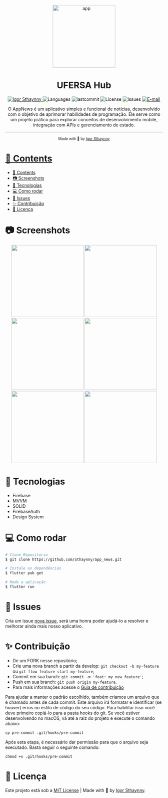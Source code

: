 <p align="center">
   <img src="https://github.com/user-attachments/assets/eb1a85c5-b298-4323-b55d-d37b915a6517" alt="app" width="200"/>
</p>

<h1 align="center">UFERSA Hub</h1>

<p align="center">
   <a href="https://www.linkedin.com/in/igor-sthaynny/">
      <img alt="Igor Sthaynny" src="https://img.shields.io/badge/-Sthaynny-5965e0?style=flat&logo=Linkedin&logoColor=white"/>
   </a>
  <img alt="Languages" src="https://img.shields.io/github/languages/count/Sthaynny/app_news?color=%235963C5" />
  <img alt="lastcommit" src="https://img.shields.io/github/last-commit/Sthaynny/app_news?color=%235761C3" />
  <img alt="License" src="https://img.shields.io/github/license/Sthaynny/app_news?color=%235E69D7" />
  <img alt="Issues" src="https://img.shields.io/github/issues/Sthaynny/app_news?color=%235965E0">
  <a href="mailto:igorsthaynny@gmail.com">
   <img alt="E-mail" src="https://img.shields.io/badge/-igorsthaynny%40gmail.com-%23525DCB" />
  </a>
</p>

<p align="center">
O AppNews é um aplicativo simples e funcional de notícias, desenvolvido com o objetivo de aprimorar habilidades de programação. Ele serve como um projeto prático para explorar conceitos de desenvolvimento mobile, integração com APIs e gerenciamento de estado.
</p>

<hr />

<div align="center">
  <sub> Made with 💖 by
    <a href="https://github.com/Sthaynny">Igor Sthaynny
  </sub>
</div>

# 📌 Contents

- [📌 Contents](#-contents)
- [:camera: Screenshots](#camera-screenshots)
- [:rocket: Tecnologias](#rocket-tecnologias)
- [:computer: Como rodar](#computer-como-rodar)
- [:bug: Issues](#bug-issues)
- [:sparkles: Contribuição](#sparkles-contribuição)
- [:page_facing_up: Licença](#page_facing_up-licença)

# :camera: Screenshots
<div align="center">
   <img src="https://github.com/user-attachments/assets/02456755-9016-48e5-b7b2-e850632732c6" width="230"/>
   <img src="https://github.com/user-attachments/assets/33803518-9d54-45cb-a8cd-8f83dae2f020" width="230"/>
   <img src="https://github.com/user-attachments/assets/fa12a1c8-2897-4529-bcd9-a35ce0b15d51" width="230"/>
   <img src="https://github.com/user-attachments/assets/6798f95e-1675-435e-b7b6-cd3b2e70f3af" width="230"/>
   <img src="https://github.com/user-attachments/assets/1c562f9a-86f5-4be3-93b5-0f9271242308" width="230"/>
   <img src="https://github.com/user-attachments/assets/475d3a44-3027-4c9c-89a0-60e0083601b8" width="230"/>
</div>
  


# :rocket: Tecnologias
- Firebase
- MVVM
- SOLID
- FirebaseAuth
- Design System

# :computer: Como rodar

```bash
# Clone Repositorio
$ git clone https://github.com/Sthaynny/app_news.git

# Instale as dependências
$ flutter pub get

# Rode a aplicação
$ flutter run
```

# :bug: Issues

Cria um issue <a href="https://github.com/Sthaynny/app_news/issues">nova issue</a>, será uma honra poder ajudá-lo a resolver e melhorar ainda mais nosso aplicativo.

# :sparkles: Contribuição

- De um FORK nesse repositório;
- Crie uma nova branch a partir da develop: `git checkout -b my-feature` ou `git flow feature start my-feature`;
- Commit em sua banch: `git commit -m 'feat: my new feature'`;
- Push em sua branch: `git push origin my-feature`.
- Para mais informações acesse o [Guia de contribuição](https://github.com/Sthaynny/app_news/blob/main/.github/contributing.md)
  
Para ajudar a manter o padrão escolhido, também criamos um arquivo que é chamado antes de cada commit. Este arquivo irá formatar e identificar (se houver) erros no estilo de código do seu código. Para habilitar isso você deve primeiro copiá-lo para a pasta hooks do git. Se você estiver desenvolvendo no macOS, vá até a raiz do projeto e execute o comando abaixo:

```
cp pre-commit .git/hooks/pre-commit
```

Após esta etapa, é necessário dar permissão para que o arquivo seja executado. Basta seguir o seguinte comando:

```
chmod +x .git/hooks/pre-commit
```


# :page_facing_up: Licença

Este projeto está sob a [MIT License](./LICENSE) |
Made with 💖 by [Igor Sthaynny](https://www.linkedin.com/in/igor-sthaynny/).
